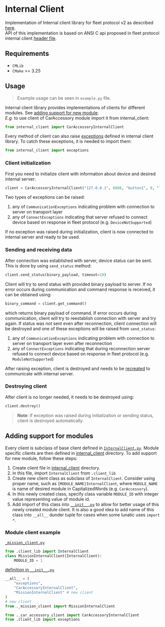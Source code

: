 # Internal Client

Implementation of Internal client library for fleet protocol v2 as described
[here](https://docs.google.com/document/d/19h2yEh3DzIizKZc-iHWpUrQIrLyop7FQUBzUi_K9LWY/view).  
API of this implementation is based on ANSI C api proposed in fleet protocol internal client [header file](https://gitlab.bringauto.com/bring-auto/fleet-protocol-v2/fleet-protocol/-/blob/master/lib/module_api/include/internal_client/internal_client.h).


## Requirements

- `CMLib`
- `CMake` >= 3.25 

## Usage
>Example usage can be seen in `example.py` file.

Internal client library provides implementations of clients for different modules. See [adding support for new module](#adding-support-for-modules).  
_E.g._ to use client of CarAccessory module import it from internal_client:
```python
from internal_client import CarAccessoryInternalClient
```
Every method of client can also raise [exceptions](internal_client/client_lib/exceptions.py) defined in internal client library. To catch these exceptions, it is needed to import them:
```python
from internal_client import exceptions
```
### Client initialization
First you need to initialize client with information about device and desired internal server:
```python
client = CarAccessoryInternalClient("127.0.0.1", 8888, "button1", 0, "left_button", 0)
```
Two types of exceptions can be raised:
1. any of `CommunicationExceptions` indicating problem with connection to server on transport layer
2. any of `ConnectExceptions` indicating that server refused to connect device based on response in fleet protocol (e.g. `DeviceNotSupported`)

If no exception was raised during initialization, client is now connected to internal server and ready to be used.

### Sending and receiving data
After connection was established with server, device status can be sent. This is done by using `send_status` method:
```python
client.send_status(binary_payload, timeout=10)
```
Client will try to send status with provided binary payload to server. If no error occurs during communication and command response is received, it can be obtained using:
```python
binary_command = client.get_command()
```
which returns binary payload of command. 
If error occurs during communication, client will try to reestablish connection with server and try again. If status was not sent even after reconnection, client connection will be destroyed and one of these exceptions will be raised from `send_status`:
1. any of `CommunicationExceptions` indicating problem with connection to server on transport layer even after reconnection
2. any of `ConnectExceptions` indicating that during reconnection server refused to connect device based on response in fleet protocol (e.g. `ModuleNotSupported`)

After raising exception, client is destroyed and needs to be [recreated](#client-initialization) to communicate with internal server. 

### Destroying client
After client is no longer needed, it needs to be destroyed using:
```python
client.destroy()
```
>**Note**: If exception was raised during initialization or sending status, client is destroyed automatically.

## Adding support for modules
Every client is subclass of base client defined in [`InternalClient.py`](internal_client/client_lib/InternalClient.py). Module specific clients are then defined in [internal_client](internal_client/) directory. To add support for new module, follow these steps:
1. Create client file in [internal_client](internal_client/) directory. 
2. In this file, import `InternalClient` from `.client_lib`
3. Create new client class as subclass of `InternalClient`. Consider using proper name, such as `{MODULE_NAME}InternalClient`, where `MODULE_NAME` is name of desired module in CapitalizedWords (e.g. `CarAccessory`).
4. In this newly created class, specify class variable `MODULE_ID` with integer value representing value of module id.
5. Add import of this class into [`__init__.py`](internal_client/__init__.py) to allow for better usage of this newly created module client. It is also a good idea to add name of this class into `__all__` dunder tuple for cases when some lunatic uses `import *`.
### Module client example
[`_mission_client.py`](internal_client/_mission_client.py)
```python
from .client_lib import InternalClient
class MissionInternalClient(InternalClient):
    MODULE_ID = 1

```
[definition in `__init__.py`](internal_client/__init__.py)
```python
__all__ = (
    "exceptions",
    "CarAccessoryInternalClient",
    "MissionInternalClient" # new client
)
# new client
from ._mission_client import MissionInternalClient

from ._car_accessory_client import CarAccessoryInternalClient
from .client_lib import exceptions
```
